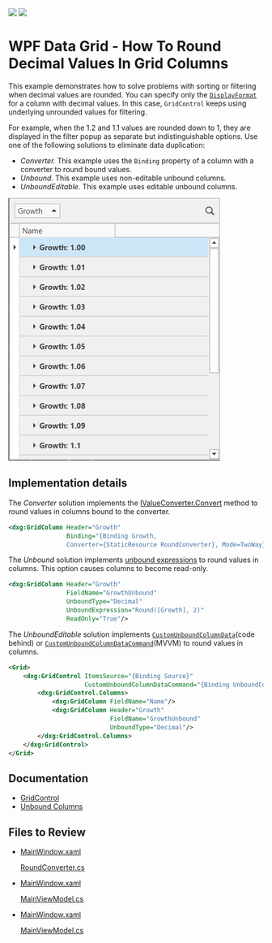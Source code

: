 <!-- default badges list -->
[![](https://img.shields.io/badge/Open_in_DevExpress_Support_Center-FF7200?style=flat-square&logo=DevExpress&logoColor=white)](https://supportcenter.devexpress.com/ticket/details/T1128966)
[![](https://img.shields.io/badge/📖_How_to_use_DevExpress_Examples-e9f6fc?style=flat-square)](https://docs.devexpress.com/GeneralInformation/403183)
<!-- default badges end -->
# WPF Data Grid - How To Round Decimal Values In Grid Columns

This example demonstrates how to solve problems with sorting or filtering when decimal values are rounded. You can specify only the [`DisplayFormat`](https://docs.devexpress.com/WPF/DevExpress.Xpf.Editors.Settings.BaseEditSettings.DisplayFormat) for a column with decimal values. In this case, `GridControl` keeps using underlying unrounded values for filtering.

For example, when the 1.2 and 1.1 values are rounded down to 1, they are displayed in the filter popup as separate but indistinguishable options. Use one of the following solutions to eliminate data duplication:

* _Converter._ This example uses the `Binding` property of a column with a converter to round bound values.
* _Unbound_. This example uses non-editable unbound columns.
* _UnboundEditable_. This example uses editable unbound columns.

![Alt text](images/filtering.png)

## Implementation details

The _Converter_ solution implements the [IValueConverter.Convert](https://learn.microsoft.com/en-us/dotnet/api/system.windows.data.ivalueconverter.convert) method to round values in columns bound to the converter.

```xml
<dxg:GridColumn Header="Growth"
                Binding="{Binding Growth,
                Converter={StaticResource RoundConverter}, Mode=TwoWay}"/>
```

The _Unbound_ solution implements [unbound expressions](https://docs.devexpress.com/WPF/DevExpress.Xpf.Grid.ColumnBase.UnboundExpression) to round values in columns. This option causes columns to become read-only.

```xml
<dxg:GridColumn Header="Growth" 
                FieldName="GrowthUnbound" 
                UnboundType="Decimal" 
                UnboundExpression="Round([Growth], 2)" 
                ReadOnly="True"/>
```

The _UnboundEditable_ solution implements [`CustomUnboundColumnData`](https://docs.devexpress.com/WPF/DevExpress.Xpf.Grid.GridControl.CustomUnboundColumnData)(code behind) or [`CustomUnboundColumnDataCommand`](https://docs.devexpress.com/WPF/DevExpress.Xpf.Grid.GridControl.CustomUnboundColumnDataCommand)(MVVM) to round values in columns.

```xml
<Grid>
    <dxg:GridControl ItemsSource="{Binding Source}" 
                     CustomUnboundColumnDataCommand="{Binding UnboundColumnDataCommand}">
        <dxg:GridControl.Columns>
            <dxg:GridColumn FieldName="Name"/>
            <dxg:GridColumn Header="Growth"
                            FieldName="GrowthUnbound"
                            UnboundType="Decimal"/>
        </dxg:GridControl.Columns>
    </dxg:GridControl>
</Grid>
```

## Documentation

- [GridControl](https://docs.devexpress.com/WPF/DevExpress.Xpf.Grid.GridControl)
- [Unbound Columns](https://docs.devexpress.com/WPF/6124/controls-and-libraries/data-grid/grid-view-data-layout/columns-and-card-fields/unbound-columns)


## Files to Review
- [MainWindow.xaml](./CS/FilterDuplicateRecords_Converter/MainWindow.xaml)
  
  [RoundConverter.cs](./CS/FilterDuplicateRecords_Converter/RoundConverter.cs)

- [MainWindow.xaml](./CS/FilterDuplicateRecords_Unbound/MainWindow.xaml)
  
  [MainViewModel.cs](./CS/FilterDuplicateRecords_Unbound/MainWindow.xaml.cs)

- [MainWindow.xaml](./CS/FilterDuplicateRecords_UnboundEditable/MainWindow.xaml)
  
  [MainViewModel.cs](./CS/FilterDuplicateRecords_UnboundEditable/MainViewModel.cs)
